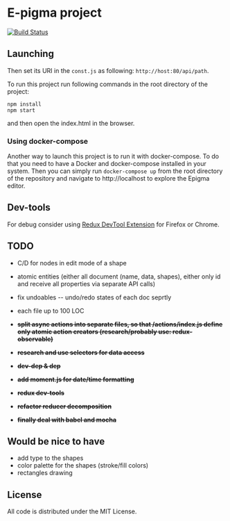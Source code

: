 # E-pigma project

[![Build Status](http://52.47.206.37:8080/buildStatus/icon?job=epigma/master)](http://52.47.206.37:8080/job/epigma/job/master/)

## Launching 

Then set its URI in the ```const.js``` as following: ```http://host:80/api/path```.

To run this project run following commands in the root directory of the project:

```
npm install
npm start
```
and then open the index.html in the browser.

### Using docker-compose

Another way to launch this project is to run it with docker-compose. To do that you need to have a Docker and 
docker-compose installed in your system. Then you can simply run ```docker-compose up``` from the root directory
of the repository and navigate to http://localhost to explore the Epigma editor.

## Dev-tools

For debug consider using [Redux DevTool Extension](http://extension.remotedev.io) for Firefox or Chrome.

## TODO


- C/D for nodes in edit mode of a shape
- atomic entities (either all document (name, data, shapes), either only id and receive all properties via separate API calls)
- fix undoables -- undo/redo states of each doc seprtly
- each file up to 100 LOC

- <s><b>split async actions into separate files, so that /actions/index.js define only atomic action creators (research/probably use: redux-observable)</b></s>
- <s><b>research and use selectors for data access</b></s>
- <s><b>dev-dep & dep</b></s>
- <s><b>add moment.js for date/time formatting</b></s>
- <s><b>redux dev-tools</b></s>
- <s><b>refactor reducer decomposition</s></b>
- <s><b>finally deal with babel and mocha</b></s>

## Would be nice to have

- add type to the shapes
- color palette for the shapes (stroke/fill colors)
- rectangles drawing

## License

All code is distributed under the MIT License.
